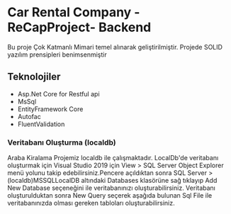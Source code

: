 #  Car Rental Company - ReCapProject- Backend


Bu proje Çok Katmanlı Mimari temel alınarak geliştirilmiştir. Projede SOLID yazılım prensipleri benimsenmiştir

## Teknolojiler

* Asp.Net Core for Restful api
* MsSql
* EntityFramework Core
* Autofac
* FluentValidation



### Veritabanı Oluşturma (localdb)
Araba Kiralama Projemiz localdb ile çalışmaktadır. LocalDb'de veritabanı oluşturmak için Visual Studio 2019 için View > SQL Server Object Explorer menü yolunu takip edebilirsiniz.Pencere açıldıktan sonra SQL Server > (localdb)MSSQLLocalDB altındaki Databases klasörüne sağ tıklayıp Add New Database seçeneğini ile veritabanınızı oluşturabilirsiniz. Veritabanı oluşturulduktan sonra New Query seçerek aşağıda bulunan Sql File ile veritabanınızda olması gereken tabloları oluşturabilirsiniz.












